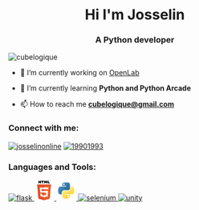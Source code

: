 <h1 align="center">Hi I'm Josselin</h1>
<h3 align="center">A Python developer</h3>

<p align="left"> <img src="https://komarev.com/ghpvc/?username=cubelogique&label=Profile%20views&color=0e75b6&style=flat" alt="cubelogique" /> </p>

- 🔭 I’m currently working on [OpenLab](https://cubelogique.itch.io/openlab)

- 🌱 I’m currently learning **Python and Python Arcade**

- 📫 How to reach me **cubelogique@gmail.com**

<h3 align="left">Connect with me:</h3>
<p align="left">
<a href="https://twitter.com/josselinonline"><img align="center" src="https://raw.githubusercontent.com/rahuldkjain/github-profile-readme-generator/master/src/images/icons/Social/twitter.svg" alt="josselinonline" height="30" width="40" /></a>
<a href="https://stackoverflow.com/users/19901993" target="blank"><img align="center" src="https://raw.githubusercontent.com/rahuldkjain/github-profile-readme-generator/master/src/images/icons/Social/stack-overflow.svg" alt="19901993" height="30" width="40" /></a>
</p>

<h3 align="left">Languages and Tools:</h3>
<p align="left"> <a href="https://flask.palletsprojects.com/" target="_blank" rel="noreferrer"> <img src="https://www.vectorlogo.zone/logos/pocoo_flask/pocoo_flask-icon.svg" alt="flask" width="40" height="40"/> </a> <a href="https://www.w3.org/html/" target="_blank" rel="noreferrer"> <img src="https://raw.githubusercontent.com/devicons/devicon/master/icons/html5/html5-original-wordmark.svg" alt="html5" width="40" height="40"/> </a> <a href="https://www.python.org" target="_blank" rel="noreferrer"> <img src="https://raw.githubusercontent.com/devicons/devicon/master/icons/python/python-original.svg" alt="python" width="40" height="40"/> </a> <a href="https://www.selenium.dev" target="_blank" rel="noreferrer"> <img src="https://raw.githubusercontent.com/detain/svg-logos/780f25886640cef088af994181646db2f6b1a3f8/svg/selenium-logo.svg" alt="selenium" width="40" height="40"/> </a> <a href="https://unity.com/" target="_blank" rel="noreferrer"> <img src="https://www.vectorlogo.zone/logos/unity3d/unity3d-icon.svg" alt="unity" width="40" height="40"/> </a> </p>
